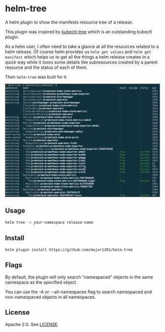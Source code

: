 # helm-tree

A helm plugin to show the manifests resource tree of a release.

This plugin was inspired by [kubectl-tree](https://github.com/ahmetb/kubectl-tree) which is an outstanding kubectl plugin.

As a helm user, I often need to take a glance at all the resources related to a helm release.  Of course helm provides us `helm get values` and `helm get manifest` which helps us to get all the things a helm release creates in a quick way while it loses some details like subresources created by a parent resource and the status of each of them.

Then `helm-tree` was built for it.

![](assets/snapshot-1.png)

## Usage

```bash
helm tree -n your-namespace release-name
```

## Install

```bash
helm plugin install https://github.com/major1201/helm-tree
```

## Flags

By default, the plugin will only search "namespaced" objects in the same namespace as the specified object.

You can use the -A or --all-namespaces flag to search namespaced and non-namespaced objects in all namespaces.

## License

Apache 2.0. See [LICENSE](./LICENSE).
